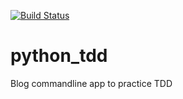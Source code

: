 [![Build Status](https://travis-ci.org/allankiplangat/python_tdd.svg?branch=master)](https://travis-ci.org/allankiplangat/python_tdd)

# python_tdd
Blog commandline app to practice TDD
